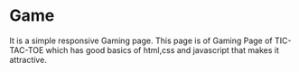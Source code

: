 # Game
It is a simple responsive Gaming page. This page is of Gaming Page of TIC-TAC-TOE which has good basics of html,css and javascript that makes it attractive.
